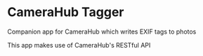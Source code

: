 # CameraHub Tagger
Companion app for CameraHub which writes EXIF tags to photos

This app makes use of CameraHub's RESTful API
